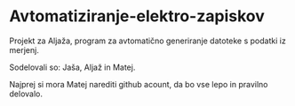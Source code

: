 # Avtomatiziranje-elektro-zapiskov
Projekt za Aljaža, program za avtomatično generiranje datoteke s podatki iz merjenj.

Sodelovali so: Jaša, Aljaž in Matej.

Najprej si mora Matej narediti github acount, da bo vse lepo in pravilno delovalo.